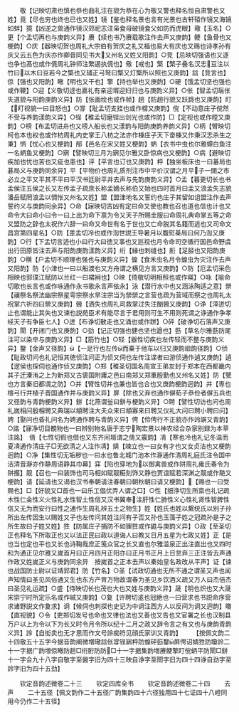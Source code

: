 <!-- { "loadSidebar": true } -->
　　敬【记映切肃也慎也恭也曲礼注在貌为恭在心为敬又警也释名恒自肃警也又姓】竟【尽也穷也终也已也又姓】镜【鉴也释名景也言有光景也古轩辕作镜又海镜如蚌】獍【凶逆之兽通作镜汉郊祀志注枭食母破镜食父如防而虎眼】璥【玉名】○更【个孟切再也与庚韵义异】赓【续也书乃赓载歌注作去声又庚韵】鲠【鱼骨也又梗韵】○庆【器映切贺也周礼大宗伯有贺庆之礼又福也易大有庆也又赐也诗孝孙有庆又云五色为庆亦作卿音同见书大又州名又姓又阳韵】○竞【忌映切强语也又逐也争也髙也或作傹周礼钟师注繁遏执傹也】儆【戒也】檠【檠子叠名汉志豆注以竹曰以木曰豆若今之檠也又辅正弓弩曰檠又灯檠所以照也又庚韵】誩【竞言也】倞【强也又阳韵】曔【明也又干也】擎【持也举也又庚韵】○硬【饿孟切坚也强也或作鞕】○迎【义敬切迓也嘉礼有亲迎壻迎妇归也与庚韵义异】○伥【智孟切朚伥失道貌与阳韵庚韵义异】防【张画绘也或作帧】趟【防趟行貌又跃跳也又庚韵】盯【盯视貌一曰目怒也】○牚【耻孟切支挂也或作橕又庚韵】傥【不动意庄子傥然不受与养韵漾韵义异】○锃【稚孟切磨锃出剑光也或作防】□【定视也或作瞠又庚韵】○榜【布孟切进舟也又榜人船长也又漾韵与阳韵庚韵养韵义异】○柄【臂映切柯也本也权也或作枋周礼内史掌王八枋之法亦作棅庄子天下奋棅又作秉汉志杀生之秉】怲【忧心也又梗韵】邴【邑名在宋又姓又梗韵】蛃【衣书中虫也尔雅蟫白鱼注一名蛃鱼又梗韵】○寎【譬映切三月为寎见尔雅又卧惊病也又梗韵】○病【避映切疾加也忧也苦也又疵也患也】评【平言也订也又庚韵】枰【独坐板床也一曰碁局也碁局义与庚韵同余异】平【平物价也周礼质剂注市中平价汉谓之月平子一閧之市必立之平又平其不平曰平汉书廷尉平并去声与先韵庚韵义异】○孟【暮更切长也书孟侯注五侯之长又左传孟子疏庶长称孟嫡长称伯又始也四时首月曰孟又浪孟失志貌潘岳赋罔浪孟以惆怅又州名又姓】盟【盟津地名又誓约也庄子其留如诅盟注作去声誓约义与庚韵同余异】○命【寐映切吉凶有定曰命又使也教也召也道也信也计也又命令大曰命小曰令一曰上出为命下禀为令又天子所赐圭服曰命周礼典命掌五等之命又盟防之辞也太祝作六辞一曰命又命世有名于世也又亡命脱其名籍而逃也又司命文昌宫第四星名】○防【差孟切冷也或作渹世説王导暑月以腹熨棊局曰何乃渹又庚韵】○行【下孟切言迹也小曰行大曰徳又事也又廵视也月令命司空循行国邑命野虞出行田原皆注去声与阳韵庚韵漾韵义异】绗【縁也刺缝也】胻【足胫也又阳韵庚韵】○横【户孟切不顺理也强也与庚韵义异】蝗【食禾虫名月令蝗虫为灾注作去声又阳韵】防【小津也一曰以船渡也又方舟谓之横见方言又庚韵】○防【厄孟切采色相映也郭璞江赋防以兰红一曰裙裥也】○映【倚敬切明相照也或作暎】○咏【喻命切歌也长言也或作咏通作永书歌永言声依永】泳【潜行水中也又涵泳陶适之意】禜【禳祭名祭法幽宗祭星雩宗祭水旱注宗当为禜禜之言营也疏为营域而祭之也周礼太祝掌六祈四曰禜又庚韵】醟【酒失也周礼司救掌过失注酗醟又庚韵】○诤【滓迸切止也谓能止其失也又谏也説苑臣术有能尽言于君用则可生不用则死谓之诤通作争孝经天子有争臣七人】○迸【布诤切散走也又涌也或作跰】○砰【破诤切石落声又庚韵】閛【开闭门也又庚韵】○劲【记正切强也健也坚也遒也】葝【草名尔雅葝防尾注可以染皁与庚韵义异】□【筋竹也】○轻【器性切疾也左传轻而不整与庚韵义异】鑋【金声又径韵】【一足行也左传而乗于他车以归又庚韵廻韵径韵】○侦【耻政切问也礼记恒其徳侦注问正为侦又伺也左传注谍者曰游侦通作遉又庚韵】遉【逻侯也探伺也通作侦又庚韵】○郑【稚圣切国名周宣王弟友封于郑本在西都畿内其子迁溱洧之上为新郑又古褒国附庸之邑曰南郑又郑重殷勤也又州名又姓】防【甖也方言秦旧都谓之防】○并【臂性切并也兼也皆也合也又庚韵梗韵迥韵】并【専也檀弓行并植子晋国通作并与庚韵义异】屏【除也又弃也通作偋荀子恭俭者偋五兵也又径韵与青韵梗韵义异】鉼【北燕谓釡曰鉼与梗韵义异】○聘【譬性切访也问也周礼嵗相问殷相聘又典瑞以頫聘注大夫众来曰頫寡来曰聘又仪礼大问曰聘小聘曰问】娉【娶问也昏礼问名为娉通作聘与青韵义异】俜【伶俜行不正貌亦作竛竮又青韵】○詺【寐净切目覩物也一曰辨别物名唐于志宁陶宏景以神农经合杂家别録为本草注詺】　倩【七性切假也借也又东齐间壻谓之倩又霰韵】凊【寒也冷也礼记冬温而夏凊通作清庄子□无欲清之人注作凊】婧【竦立也一曰女有才也又女贞洁也又梗韵迥韵】○净【集性切无垢秽也一曰水也鲁北城门池本作瀞通作清周礼庭氏注令国中洁清音瀞亦作静周语静其巾幕】穽【陷也穿地为以御禽兽或作阱周礼雍氏春令为阱擭】靓【召也一曰装饰也司马相如赋靓糚刻饰又静也贾谊赋若深渊之靓或作靘又梗韵】请【延请也又谒也汉书奉朝请注春朝曰朝秋朝曰请又梗韵】【赐也一曰受赐也】□【好貌又□首也一曰乐工倡优弄人谓之□】○性【细浄切生所禀也礼记疏木性仁金性义火性礼水性智土性信又汉书翼奉注肝性仁肺性义心性礼肾性智脾性信又无为而安行曰性之通作生周礼辨五土之物生】姓【姓氏也姓以繋统氏以别子孙所出左传因生以赐姓又子也左传问其姓注问有子否又孙也玉藻子姓之冠疏孙是子之所生故曰子姓又姓】狌【防属庄子捕防不如狸狌或作鼪与庚韵义异】○政【至圣切正也释名下所取正也又以法正民曰政以道诲人曰教又日月五星为七政又姓】正【是也当也定也平也又长也诗鞠哉庶正笺众官之长又直也尔雅滥泉正出注直出也又四时和为通正见尔雅又嵗首月曰正月四月正阳亦曰正月书正月上日怠弃三正注皆去声通作政又姓嵗正义与庚韵同余异　按嵗首之正本去声以秦始皇名政改从平声】证【谏也战国防士尉以证靖郭君】防【竹名】○圣【试政切通也无所不通之谓圣又声也闻声知情曰圣见风俗通又生也东方产育万物故谓春为圣见乡饮酒义疏又万人曰杰倍杰曰圣见礼运疏】○盛【侍映切长也茂也大也又姓与庚韵义异】晟【明也炽也又大晟宋崇宁时所定乐名或作晠又庚韵】○夐【许聘切逺也冠絶也一曰营求也书説命序营求诸野説文作夐求】诇【候伺也刺探也史记为中诇注西方人以反间为诇又迥韵】矎【直视貌】○令【吏郑切发号也命也又律也法也又善也又告也又官署之长也汉制县万户以上为令以下为长又时令月令所以纪十二月之政又辞令言之有文也与庚韵青韵义异】詅【自衒卖也无才思而作文号詅痴符见顔氏家训又青韵】
　　【按佩文韵二十四敬五十五字今据音韵阐微増璥誩伥牚锃寎枰防蝗砰葝鑋屏俜诏婧狌防矎詅二十一字据广韵増倞曔防趟□绗胻防防□十一字据集韵増赓鲠擎盯傥蛃平防閛□鉼十一字合九十八字自敬字至醟字旧为四十三映自诤字至閛字旧为四十四诤自劲字至詅字旧为四十五劲】



　　钦定音韵述微卷二十三
　　钦定四库全书
　　钦定音韵述微卷二十四
　　去声
　　二十五径【佩文韵作二十五径广韵集韵四十六径独用四十七证四十八嶝同用今仍作二十五径】
